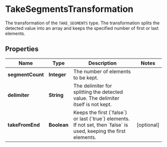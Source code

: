 

# TakeSegmentsTransformation

The transformation of the `TAKE_SEGMENTS` type.   The transformation splits the detected value into an array and keeps the specified number of first or last elements.

## Properties

| Name | Type | Description | Notes |
|------------ | ------------- | ------------- | -------------|
|**segmentCount** | **Integer** | The number of elements to be kept. |  |
|**delimiter** | **String** | The delimiter for splitting the detected value. The delimiter itself is not kept. |  |
|**takeFromEnd** | **Boolean** | Keeps the first (&#x60;false&#x60;) or last (&#x60;true&#x60;) elements.    If not set, then &#x60;false&#x60; is used, keeping the first elements. |  [optional] |



